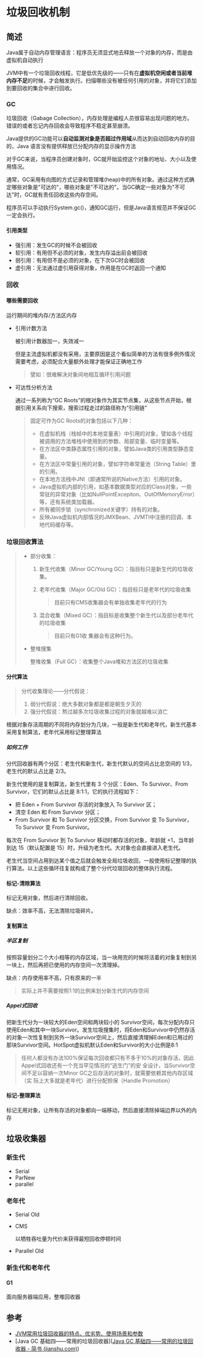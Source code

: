 # 垃圾回收机制

## 简述

Java属于自动内存管理语言：程序员无须显式地去释放一个对象的内存，而是由虚拟机自动执行

JVM中有一个垃圾回收线程，它是低优先级的——只有在**虚拟机空闲或者当前堆内存不足**的时候，才会触发执行。扫描哪些没有被任何引用的对象，并将它们添加到要回收的集合中进行回收。

### GC

垃圾回收（Gabage Collection），内存处理是编程人员很容易出现问题的地方。错误的或者忘记内存回收会导致程序不稳定甚至崩溃。

Java提供的GC功能可以**自动监测对象是否超过作用域**从而达到自动回收内存的目的，Java 语言没有提供释放已分配内存的显示操作方法

对于GC来说，当程序员创建对象时，GC就开始监控这个对象的地址、大小以及使用情况。

通常，GC采用有向图的方式记录和管理堆(heap)中的所有对象。通过这种方式确定哪些对象是"可达的"，哪些对象是"不可达的"。当GC确定一些对象为"不可达"时，GC就有责任回收这些内存空间。

程序员可以手动执行System.gc()，通知GC运行，但是Java语言规范并不保证GC一定会执行。

#### 引用类型

* 强引用：发生GC的时候不会被回收
* 软引用：有用但不必须的对象，发生内存溢出前会被回收
* 弱引用：有用但不是必须的对象，在下次GC时会被回收
* 虚引用：无法通过虚引用获得对象，作用是在GC时返回一个通知

### 回收

#### 哪些需要回收

运行期间的堆内存/方法区内存

* 引用计数方法

  被引用计数器加一，失效减一

  但是主流虚拟机都没有采用，主要原因是这个看似简单的方法有很多例外情况需要考虑，必须配合大量额外处理才能保证正确地工作

  > 譬如：很难解决对象间地相互循环引用问题

* 可达性分析方法

  通过一系列称为“GC Roots”的根对象作为其实节点集，从这些节点开始，根据引用关系向下搜索，搜索过程走过的路径称为“引用链”

  > 固定可作为GC Roots的对象包括以下几种：
  >
  > - 在虚拟机栈（栈帧中的本地变量表）中引用的对象，譬如各个线程被调用的方法堆栈中使用到的参数、局部变量、临时变量等。
  > - 在方法区中类静态属性引用的对象，譬如Java类的引用类型静态变量。
  > - 在方法区中常量引用的对象，譬如字符串常量池（String Table）里的引用。
  > - 在本地方法栈中JNI（即通常所说的Native方法）引用的对象。
  > - Java虚拟机内部的引用，如基本数据类型对应的Class对象，一些常驻的异常对象（比如NullPointExcepiton、OutOfMemoryError）等，还有系统类加载器。
  > - 所有被同步锁（synchronized关键字）持有的对象。
  > - 反映Java虚拟机内部情况的JMXBean、JVMTI中注册的回调、本地代码缓存等。

### 垃圾回收算法

> * 部分收集：
>
>   1. 新生代收集（Minor GC/Young GC）：指目标只是新生代的垃圾收集。
>
>   2. 老年代收集（Major GC/Old GC）：指目标只是老年代的垃圾收集
>
>      >  目前只有CMS收集器会有单独收集老年代的行为
>
>   3. 混合收集（Mixed GC）：指目标是收集整个新生代以及部分老年代的垃圾收集
>
>      >  目前只有G1收 集器会有这种行为。
>
> * 整堆搜集
>
>   整堆收集（Full GC）：收集整个Java堆和方法区的垃圾收集

#### 分代算法

> 分代收集理论——分代假说：
>
> 1. 弱分代假说：绝大多数对象都是都是朝生夕灭的
> 2. 强分代假说：熬过越多次垃圾收集过程的对象就越难以消亡

根据对象存活周期的不同将内存划分为几块，一般是新生代和老年代，新生代基本采用复制算法，老年代采用标记整理算法

##### 如何工作

分代回收器有两个分区：老生代和新生代，新生代默认的空间占比总空间的 1/3，老生代的默认占比是 2/3。

新生代使用的是复制算法，新生代里有 3 个分区：Eden、To Survivor、From Survivor，它们的默认占比是 8:1:1，它的执行流程如下：

- 把 Eden + From Survivor 存活的对象放入 To Survivor 区；
- 清空 Eden 和 From Survivor 分区；
- From Survivor 和 To Survivor 分区交换，From Survivor 变 To Survivor，To Survivor 变 From Survivor。

每次在 From Survivor 到 To Survivor 移动时都存活的对象，年龄就 +1，当年龄到达 15（默认配置是 15）时，升级为老生代。大对象也会直接进入老生代。

老生代当空间占用到达某个值之后就会触发全局垃圾收回，一般使用标记整理的执行算法。以上这些循环往复就构成了整个分代垃圾回收的整体执行流程。

#### 标记-清除算法

标记无用对象，然后进行清除回收。

缺点：效率不高，无法清除垃圾碎片。

#### 复制算法

##### 半区复制

按照容量划分二个大小相等的内存区域，当一块用完的时候将活着的对象复制到另一块上，然后再把已使用的内存空间一次清理掉。

缺点：内存使用率不高，只有原来的一半

> 实际上并不需要按照1∶1的比例来划分新生代的内存空间

##### Appel式回收

把新生代分为一块较大的Eden空间和两块较小的 Survivor空间，每次分配内存只使用Eden和其中一块Survivor。发生垃圾搜集时，将Eden和Survivor中仍然存活的对象一次性复制到另外一块Survivor空间上，然后直接清理掉Eden和已用过的那块Survivor空间。HotSpot虚拟机默认Eden和Survivor的大小比例是8∶1

> 任何人都没有办法100%保证每次回收都只有不多于10%的对象存活，因此Appel式回收还有一个充当罕见情况的“逃生门”的安 全设计，当Survivor空间不足以容纳一次Minor GC之后存活的对象时，就需要依赖其他内存区域（实 际上大多就是老年代）进行分配担保（Handle Promotion）

#### 标记-整理算法

标记无用对象，让所有存活的对象都向一端移动，然后直接清除掉端边界以外的内存

## 垃圾收集器

### 新生代

* Serial
* ParNew
* parallel

### 老年代

* Serial Old

* CMS

  以牺牲吞吐量为代价来获得最短回收停顿时间

* Parallel Old

### 新生代和老年代

#### G1

面向服务器端应用，整堆回收器

## 参考

* [JVM常用垃圾回收器的特点、优劣势、使用场景和参数](https://www.cnblogs.com/javazhiyin/p/14866493.html)
* [Java GC 基础四——常用的垃圾回收器]([Java GC 基础四——常用的垃圾回收器 - 简书 (jianshu.com)](https://www.jianshu.com/p/ae8d506e76f2))